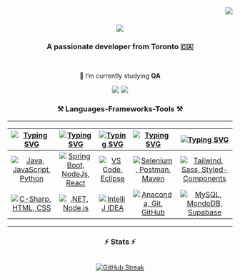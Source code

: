<img align="right" src="https://visitor-badge.laobi.icu/badge?page_id=tenkhen.tenkhen" />

<h1 align="center">
    <img src="https://readme-typing-svg.herokuapp.com/?font=Righteous&size=35&center=true&vCenter=true&width=800&height=70&duration=5000&lines=Hi+There!+👋;+I'm+Khen+from+Toronto!;I+love+coding+solutions.;Design+meets+function+in+my+work.;Tech+trends+excite+me.;Ideas+to+interactive+websites.;Speed+and+scalability+drive+me.;Teamwork+enhances+my+code.;Clean+code+is+an+art.;Debugging+fuels+my+curiosity.;Every+bug+is+a+challenge.;Learning+never+stops+in+development." />

</h1>

<h3 align="center">A passionate developer from Toronto 🇨🇦</h3>

<br/>

<div align="center">
 
🌱 I’m currently studying **QA**

 </div>
 
<div align="center"> 
  <a href="mailto:tenkhen@gmail.com"><img src="https://img.shields.io/badge/Gmail-333333?style=for-the-badge&logo=gmail&logoColor=red" /></a>
    <a href="http://linkedin.com/in/khenrab-dorjee-lama-5a212b162" target="_blank"><img src="https://img.shields.io/badge/LinkedIn-0077B5?style=for-the-badge&logo=linkedin&logoColor=white" target="_blank" /></a>
<!--     <a href="https://my-profile.io" target="_blank"><img src="https://img.shields.io/badge/Portfolio-FF5722?style=for-the-badge&logo=todoist&logoColor=white" target="_blank" /></a> -->
</div>
 
<h3 align="center">⚒️ Languages-Frameworks-Tools ⚒️</h3>
<hr/>

| [![Typing SVG](https://readme-typing-svg.herokuapp.com?font=Fira+Code&size=25&pause=1000&color=36BCF7FF&center=true&vCenter=true&repeat=false&random=false&width=300&lines=Languages)](https://git.io/typing-svg) | [![Typing SVG](https://readme-typing-svg.herokuapp.com?font=Fira+Code&size=25&pause=1000&color=36BCF7FF&center=true&vCenter=true&repeat=false&random=false&width=200&lines=Frameworks)](https://git.io/typing-svg) | [![Typing SVG](https://readme-typing-svg.herokuapp.com?font=Fira+Code&size=25&pause=1000&color=36BCF7FF&center=true&vCenter=true&repeat=false&random=false&width=200&lines=IDEs)](https://git.io/typing-svg) | [![Typing SVG](https://readme-typing-svg.herokuapp.com?font=Fira+Code&size=25&pause=1000&color=36BCF7FF&center=true&vCenter=true&repeat=false&random=false&width=200&lines=Tools)](https://git.io/typing-svg) | [![Typing SVG](https://readme-typing-svg.herokuapp.com?font=Fira+Code&size=25&pause=1000&color=36BCF7FF&center=true&vCenter=true&repeat=false&random=false&width=300&lines=Others)](https://git.io/typing-svg) |
| ----------------------------------------------------------------------------------------------------------------------------------------------------------------------------------------------------------------- | ------------------------------------------------------------------------------------------------------------------------------------------------------------------------------------------------------------------ | ------------------------------------------------------------------------------------------------------------------------------------------------------------------------------------------------------------ | ------------------------------------------------------------------------------------------------------------------------------------------------------------------------------------------------------------- | -------------------------------------------------------------------------------------------------------------------------------------------------------------------------------------------------------------- |
| <div align="center"><a href="https://skillicons.dev"><img src="https://skillicons.dev/icons?i=java,js,py" title="Java, JavaScript, Python"/></a></div>                                                            | <div align="center"><a href="https://skillicons.dev"><img src="https://skillicons.dev/icons?i=spring,nodejs,react" title="Spring Boot, NodeJs, React"/></a></div>                                                  | <div align="center"><a href="https://skillicons.dev"><img src="https://skillicons.dev/icons?i=vscode,eclipse" title="VS Code, Eclipse"/></a></div>                                                           | <div align="center"><a href="https://skillicons.dev"><img src="https://skillicons.dev/icons?i=selenium,postman,maven" title="Selenium, Postman, Maven"/></a></div>                                            | <div align="center"><a href="https://skillicons.dev"><img src="https://skillicons.dev/icons?i=tailwind,sass,styledcomponents" title="Tailwind, Sass, Styled-Components"/></a></div>                            |
| <div align="center"><a href="https://skillicons.dev"><img src="https://skillicons.dev/icons?i=cs,html,css" title="C-Sharp, HTML, CSS"/></a></div>                                                                 | <div align="center"><a href="https://skillicons.dev"><img src="https://skillicons.dev/icons?i=redux,vite" title=".NET, Node.js"/></a></div>                                                                        | <div align="center"><a href="https://skillicons.dev"><img src="https://skillicons.dev/icons?i=idea" title="IntelliJ IDEA"/></a></div>                                                                        | <div align="center"><a href="https://skillicons.dev"><img src="https://skillicons.dev/icons?i=anaconda,git,github" title="Anaconda, Git, GitHub"/></a></div>                                                  | <div align="center"><a href="https://skillicons.dev"><img src="https://skillicons.dev/icons?i=mysql,mongodb,supabase" title="MySQL, MondoDB, Supabase"/></a></div>                                             |

<hr/>

<h3 align="center">⚡ Stats ⚡</h3>
<br>

<div align=center>
    <a href="https://git.io/streak-stats"><img src="https://streak-stats.demolab.com?user=tenkhen&count_private=true&theme=react&hide_border=true" alt="GitHub Streak" /></a>
  
  <!-- <img width=390 src="https://github-readme-stats-salesp07.vercel.app/api?username=tenkhen&count_private=true&show_icons=true&theme=react&rank_icon=github&border_radius=10" alt="readme stats" />
  <br/>
<img width=325 align="center" src="https://github-readme-stats-git-master-khenrabs-projects.vercel.app/api/top-langs/?username=tenkhen&count_private=true&hide=HTML&langs_count=8&layout=compact&theme=react&hide_border=true&border_radius=10&size_weight=0.5&count_weight=0.5&exclude_repo=github-readme-stats" alt="top langs" /> -->
</div>

<br/><br/>
